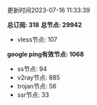 更新时间2023-07-16 11:33:39

**总订阅: 318**
**总节点: 29942**
- vless节点: 107

**google ping有效节点: 1068**
- ss节点: 94
- v2ray节点: 885
- trojan节点: 56
- ssr节点: 33
